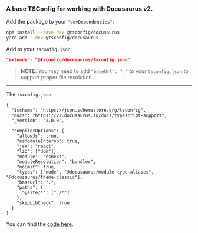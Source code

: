 ### A base TSConfig for working with Docusaurus v2.

Add the package to your `"devDependencies"`:

```sh
npm install --save-dev @tsconfig/docusaurus
yarn add --dev @tsconfig/docusaurus
```

Add to your `tsconfig.json`:

```json
"extends": "@tsconfig/docusaurus/tsconfig.json"
```

> **NOTE**: You may need to add `"baseUrl": "."` to your `tsconfig.json` to support proper file resolution.

---

The `tsconfig.json`: 

```jsonc
{
  "$schema": "https://json.schemastore.org/tsconfig",
  "docs": "https://v2.docusaurus.io/docs/typescript-support",
  "_version": "2.0.0",
  
  "compilerOptions": {
    "allowJs": true,
    "esModuleInterop": true,
    "jsx": "react",
    "lib": ["dom"],
    "module": "esnext",
    "moduleResolution": "bundler",
    "noEmit": true,
    "types": ["node", "@docusaurus/module-type-aliases", "@docusaurus/theme-classic"],
    "baseUrl": ".",
    "paths": {
      "@site/*": ["./*"]
    },
    "skipLibCheck": true
  }
}

```

You can find the [code here](https://github.com/tsconfig/bases/blob/master/bases/docusaurus.json).
